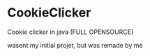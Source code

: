 # CookieClicker
Cookie clicker in java (FULL OPENSOURCE)


wasent my initial projet, but was remade by me 
